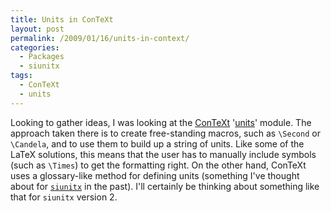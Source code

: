 ```yaml
---
title: Units in ConTeXt
layout: post
permalink: /2009/01/16/units-in-context/
categories:
  - Packages
  - siunitx
tags:
  - ConTeXt
  - units
---
```

Looking to gather ideas, I was looking at the [ConTeXt](http://wiki.contextgarden.net) '[units](http://wiki.contextgarden.net/Units)' module. The approach taken there is to create free-standing macros, such as `\Second` or `\Candela`, and to use them to build up a string of units. Like some of the LaTeX solutions, this means that the user has to manually include symbols (such as `\Times`) to get the formatting right. On the other hand, ConTeXt uses a glossary-like method for defining units (something I've thought about for [`siunitx`](https://ctan.org/pkg/siunitx) in the past).  I'll certainly be thinking about something like that for `siunitx` version 2.
